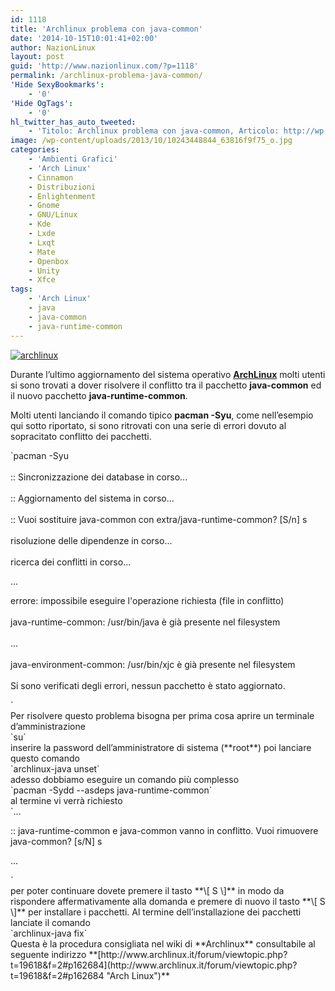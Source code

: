 ```yaml
---
id: 1118
title: 'Archlinux problema con java-common'
date: '2014-10-15T10:01:41+02:00'
author: NazionLinux
layout: post
guid: 'http://www.nazionlinux.com/?p=1118'
permalink: /archlinux-problema-java-common/
'Hide SexyBookmarks':
    - '0'
'Hide OgTags':
    - '0'
hl_twitter_has_auto_tweeted:
    - 'Titolo: Archlinux problema con java-common, Articolo: http://wp.me/p4ANSQ-i2'
image: /wp-content/uploads/2013/10/10243448844_63816f9f75_o.jpg
categories:
    - 'Ambienti Grafici'
    - 'Arch Linux'
    - Cinnamon
    - Distribuzioni
    - Enlightenment
    - Gnome
    - GNU/Linux
    - Kde
    - Lxde
    - Lxqt
    - Mate
    - Openbox
    - Unity
    - Xfce
tags:
    - 'Arch Linux'
    - java
    - java-common
    - java-runtime-common
---
```


[![archlinux](https://i0.wp.com/farm8.staticflickr.com/7436/10243448844_00922de6d7_z.jpg?resize=640%2C512 "archlinux")](http://www.flickr.com/photos/12418137@N07/10243448844/ "archlinux")

Durante l’ultimo aggiornamento del sistema operativo **[ArchLinux](http://www.archlinux.it "ArchLinux")** molti utenti si sono trovati a dover risolvere il conflitto tra il pacchetto **java-common** ed il nuovo pacchetto **java-runtime-common**.

Molti utenti lanciando il comando tipico **pacman -Syu**, come nell’esempio qui sotto riportato, si sono ritrovati con una serie di errori dovuto al sopracitato conflitto dei pacchetti.

<div class="wp-terminal">`pacman -Syu<br></br>:: Sincronizzazione dei database in corso...<br></br>:: Aggiornamento del sistema in corso...<br></br>:: Vuoi sostituire java-common con extra/java-runtime-common? [S/n] s<br></br>risoluzione delle dipendenze in corso...<br></br>ricerca dei conflitti in corso...<p>...</p><p>errore: impossibile eseguire l'operazione richiesta (file in conflitto)<br></br>java-runtime-common: /usr/bin/java è già presente nel filesystem<br></br>...<br></br>java-environment-common: /usr/bin/xjc è già presente nel filesystem<br></br>Si sono verificati degli errori, nessun pacchetto è stato aggiornato.</p>`</div>Per risolvere questo problema bisogna per prima cosa aprire un terminale d’amministrazione

<div class="wp-terminal">`su`</div>inserire la password dell’amministratore di sistema (**root**) poi lanciare questo comando

<div class="wp-terminal">`archlinux-java unset`</div>adesso dobbiamo eseguire un comando più complesso

<div class="wp-terminal">`pacman -Sydd --asdeps java-runtime-common`</div>al termine vi verrà richiesto

<div class="wp-terminal">`...<p>:: java-runtime-common e java-common vanno in conflitto. Vuoi rimuovere java-common? [s/N] s</p><p>...</p>`</div>per poter continuare dovete premere il tasto **\[ S \]** in modo da rispondere affermativamente alla domanda e premere di nuovo il tasto **\[ S \]** per installare i pacchetti.  
Al termine dell’installazione dei pacchetti lanciate il comando

<div class="wp-terminal">`archlinux-java fix`</div>Questa è la procedura consigliata nel wiki di **Archlinux** consultabile al seguente indirizzo  
**[http://www.archlinux.it/forum/viewtopic.php?t=19618&amp;f=2#p162684](http://www.archlinux.it/forum/viewtopic.php?t=19618&f=2#p162684 "Arch Linux")**